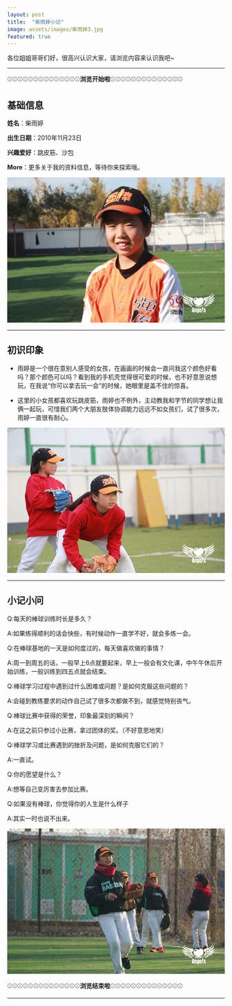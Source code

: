 ```yaml
---
layout: post
title:  "柴雨婷小记"
image: assets/images/柴雨婷3.jpg
featured: true
---
```



各位姐姐哥哥们好，很高兴认识大家，请浏览内容来认识我吧~

---

⚾⚾⚾⚾⚾⚾⚾⚾⚾⚾⚾⚾⚾⚾**浏览开始啦**⚾⚾⚾⚾⚾⚾⚾⚾⚾⚾⚾⚾⚾⚾

## 基础信息
**姓名**：柴雨婷

**出生日期**：2010年11月23日

**兴趣爱好**：跳皮筋、沙包

**More**：更多关于我的资料信息，等待你来探索哦。

![chaiyuting](../assets/images/柴雨婷.jpg)

------
## 初识印象

-  雨婷是一个很在意别人感受的女孩，在画画的时候会一直问我这个颜色好看吗？那个颜色可以吗？看到我的手机壳觉得很可爱的时候，也不好意思说想玩，在我说“你可以拿去玩一会”的时候，她眼里是盖不住的惊喜。

-  这里的小女孩都喜欢玩跳皮筋，雨婷也不例外，主动教我和字节的同学想让我俩一起玩，可惜我们两个大朋友肢体协调能力远远不如女孩们，试了很多次，雨婷一直很有耐心。

![chaiyuting](../assets/images/柴雨婷2.jpg)

---

## 小记小问

Q:每天的棒球训练时长是多久？

A:如果练得顺利的话会快些，有时候动作一直学不好，就会多练一会。

Q:在棒球基地的一天是如何度过的，每天做喜欢做的事情？

A:周一到周五的话，一般早上6点就要起来，早上一般会有文化课，中午午休后开始训练，一般训练到四五点就会结束。

Q:棒球学习过程中遇到过什么困难或问题？是如何克服这些问题的？

A:会碰到教练要求的动作自己试了很多次都做不到，就感觉特别丧气。

Q:棒球比赛中获得的荣誉，印象最深刻的瞬间？

A:在这之前只参过小比赛，拿过团体的奖。（不好意思地笑）

Q:棒球学习或比赛遇到的挫折及问题，是如何克服它们的？

A:一直试。

Q:你的愿望是什么？

A:想等自己变厉害去参加比赛。

Q:如果没有棒球，你觉得你的人生是什么样子

A:其实一时也说不出来。

![chaiyuting](../assets/images/柴雨婷3.jpg)

⚾⚾⚾⚾⚾⚾⚾⚾⚾⚾⚾⚾⚾⚾**浏览结束啦**⚾⚾⚾⚾⚾⚾⚾⚾⚾⚾⚾⚾⚾⚾

---

